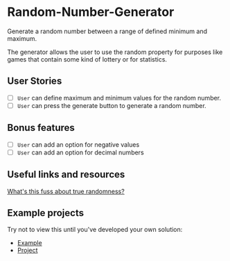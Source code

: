 # Random-Number-Generator


Generate a random number between a range of defined minimum and maximum.

The generator allows the user to use the random property for purposes like games that contain some kind of lottery or for statistics.

## User Stories

-   [ ] `User` can define maximum and minimum values for the random number.
-   [ ] `User` can press the generate button to generate a random number.

## Bonus features

-   [ ] `User` can add an option for negative values
-   [ ] `User` can add an option for decimal numbers

## Useful links and resources

[What's this fuss about true randomness?](https://www.random.org/)

## Example projects

Try not to view this until you've developed your own solution:

-   [Example](https://alonjoshua.github.io/random-number-generator/)
-   [Project](https://github.com/AlonJoshua/random-number-generator/)